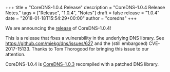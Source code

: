 +++
title = "CoreDNS-1.0.4 Release"
description = "CoreDNS-1.0.4 Release Notes."
tags = ["Release", "1.0.4", "Notes"]
draft = false
release = "1.0.4"
date = "2018-01-18T15:54:29+00:00"
author = "coredns"
+++

We are announcing the [release](https://github.com/fdurand/coredns/releases/tag/v1.0.4) of CoreDNS-1.0.4!

This is a release that fixes a vulnerability in the underlying DNS library.
See <https://github.com/miekg/dns/issues/627> and the (still embargoed) CVE-2017-15133.
Thanks to Tom Thorogood for bringing this issue to our attention.

CoreDNS-1.0.4 is [CoreDNS-1.0.3](https://coredns.io/2018/01/10/coredns-1.0.3-release/) recompiled with a patched DNS library.
